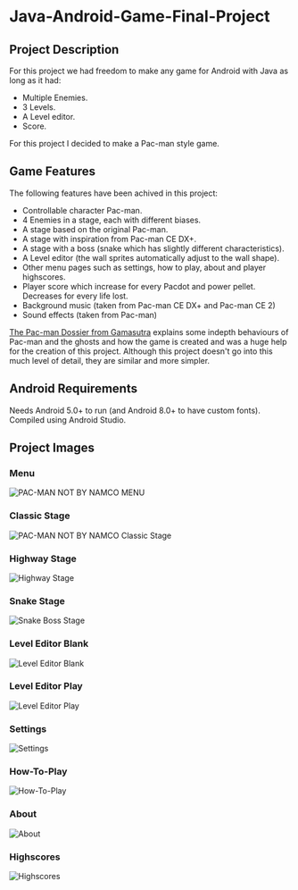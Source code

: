 # Java-Android-Game-Final-Project
## Project Description
For this project we had freedom to make any game for Android with Java as long as it had:
- Multiple Enemies.
- 3 Levels.
- A Level editor.
- Score.

For this project I decided to make a Pac-man style game.

## Game Features
The following features have been achived in this project:
- Controllable character Pac-man.
- 4 Enemies in a stage, each with different biases.
- A stage based on the original Pac-man.
- A stage with inspiration from Pac-man CE DX+.
- A stage with a boss (snake which has slightly different characteristics).
- A Level editor (the wall sprites automatically adjust to the wall shape).
- Other menu pages such as settings, how to play, about and player highscores.
- Player score which increase for every Pacdot and power pellet. Decreases for every life lost.
- Background music (taken from Pac-man CE DX+ and Pac-man CE 2)
- Sound effects (taken from Pac-man)

[The Pac-man Dossier from Gamasutra](https://www.gamasutra.com/view/feature/3938/the_pacman_dossier.php?print=1) explains some indepth behaviours of Pac-man and the ghosts and how the game is created and was a huge help for the creation of this project. Although this project doesn't go into this much level of detail, they are similar and more simpler.

## Android Requirements
Needs Android 5.0+ to run (and Android 8.0+ to have custom fonts). Compiled using Android Studio.

## Project Images
### Menu
![PAC-MAN NOT BY NAMCO MENU](https://user-images.githubusercontent.com/39916226/112636239-b6212080-8e34-11eb-9a31-bf8ddc6684b2.jpg)

### Classic Stage
![PAC-MAN NOT BY NAMCO Classic Stage](https://user-images.githubusercontent.com/39916226/112636274-c20ce280-8e34-11eb-87e6-ddc163663696.jpg)

### Highway Stage
![Highway Stage](https://user-images.githubusercontent.com/39916226/112636286-c6d19680-8e34-11eb-842b-f3d0176e35dd.png)

### Snake Stage
![Snake Boss Stage](https://user-images.githubusercontent.com/39916226/112636297-c9cc8700-8e34-11eb-9894-a4dc05e9e271.png)

### Level Editor Blank
![Level Editor Blank](https://user-images.githubusercontent.com/39916226/112636390-ed8fcd00-8e34-11eb-96eb-0911c1ad1ee1.png)

### Level Editor Play
![Level Editor Play](https://user-images.githubusercontent.com/39916226/112636394-eff22700-8e34-11eb-878f-59fe32c68eb5.png)

### Settings
![Settings](https://user-images.githubusercontent.com/39916226/112636454-039d8d80-8e35-11eb-938b-459e31b65030.jpg)

### How-To-Play
![How-To-Play](https://user-images.githubusercontent.com/39916226/112636470-08fad800-8e35-11eb-9c88-58465eb0529a.jpg)

### About
![About](https://user-images.githubusercontent.com/39916226/112636487-10ba7c80-8e35-11eb-9a29-3d2eee0fe844.jpg)

### Highscores
![Highscores](https://user-images.githubusercontent.com/39916226/112636522-187a2100-8e35-11eb-89f2-749d95abd16b.jpg)
